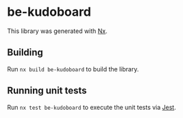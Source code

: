 # be-kudoboard

This library was generated with [Nx](https://nx.dev).

## Building

Run `nx build be-kudoboard` to build the library.

## Running unit tests

Run `nx test be-kudoboard` to execute the unit tests via [Jest](https://jestjs.io).
